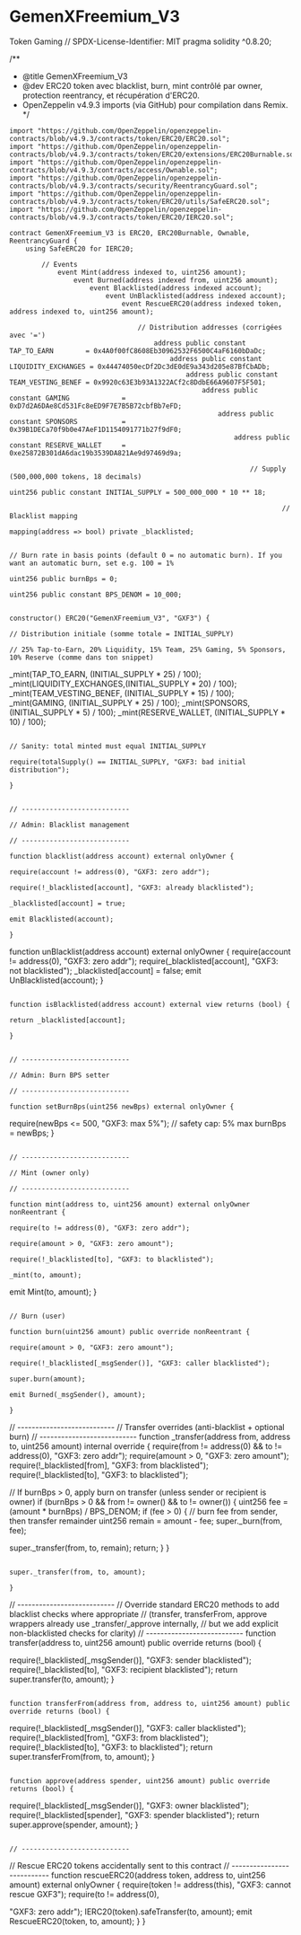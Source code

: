 # GemenXFreemium_V3
Token Gaming 
// SPDX-License-Identifier: MIT
pragma solidity ^0.8.20;

/**
 * @title GemenXFreemium_V3
  * @dev ERC20 token avec blacklist, burn, mint contrôlé par owner, protection reentrancy, et récupération d'ERC20.
   * OpenZeppelin v4.9.3 imports (via GitHub) pour compilation dans Remix.
    */

    import "https://github.com/OpenZeppelin/openzeppelin-contracts/blob/v4.9.3/contracts/token/ERC20/ERC20.sol";
    import "https://github.com/OpenZeppelin/openzeppelin-contracts/blob/v4.9.3/contracts/token/ERC20/extensions/ERC20Burnable.sol";
    import "https://github.com/OpenZeppelin/openzeppelin-contracts/blob/v4.9.3/contracts/access/Ownable.sol";
    import "https://github.com/OpenZeppelin/openzeppelin-contracts/blob/v4.9.3/contracts/security/ReentrancyGuard.sol";
    import "https://github.com/OpenZeppelin/openzeppelin-contracts/blob/v4.9.3/contracts/token/ERC20/utils/SafeERC20.sol";
    import "https://github.com/OpenZeppelin/openzeppelin-contracts/blob/v4.9.3/contracts/token/ERC20/IERC20.sol";

    contract GemenXFreemium_V3 is ERC20, ERC20Burnable, Ownable, ReentrancyGuard {
        using SafeERC20 for IERC20;

            // Events
                event Mint(address indexed to, uint256 amount);
                    event Burned(address indexed from, uint256 amount);
                        event Blacklisted(address indexed account);
                            event UnBlacklisted(address indexed account);
                                event RescueERC20(address indexed token, address indexed to, uint256 amount);

                                    // Distribution addresses (corrigées avec '=')
                                        address public constant TAP_TO_EARN        = 0x4A0f00fC8608Eb30962532F6500C4aF6160bDaDc;
                                            address public constant LIQUIDITY_EXCHANGES = 0x44474050ecDf2Dc3dE0dE9a343d205e87BfCbADb;
                                                address public constant TEAM_VESTING_BENEF = 0x9920c63E3b93A1322ACf2c8DdbE66A9607F5F501;
                                                    address public constant GAMING             = 0xD7d2A6DAe8Cd531Fc8eED9F7E7B5B72cbfBb7eFD;
                                                        address public constant SPONSORS           = 0x39B1DECa70f9b0e47AeF1D1154091771b27f9dF0;
                                                            address public constant RESERVE_WALLET     = 0xe25872B301dA6dac19b3539DA821Ae9d97469d9a;

                                                                // Supply (500,000,000 tokens, 18 decimals)
                                                                    uint256 public constant INITIAL_SUPPLY = 500_000_000 * 10 ** 18;

                                                                        // Blacklist mapping
                                                                            mapping(address => bool) private _blacklisted;

                                                                                // Burn rate in basis points (default 0 = no automatic burn). If you want an automatic burn, set e.g. 100 = 1%
                                                                                    uint256 public burnBps = 0;
                                                                                        uint256 public constant BPS_DENOM = 10_000;

                                                                                            constructor() ERC20("GemenXFreemium_V3", "GXF3") {
                                                                                                    // Distribution initiale (somme totale = INITIAL_SUPPLY)
                                                                                                            // 25% Tap-to-Earn, 20% Liquidity, 15% Team, 25% Gaming, 5% Sponsors, 10% Reserve (comme dans ton snippet)

_mint(TAP_TO_EARN,        (INITIAL_SUPPLY * 25) / 100);
                                                                                                                            _mint(LIQUIDITY_EXCHANGES,(INITIAL_SUPPLY * 20) / 100);
                                                                                                                                    _mint(TEAM_VESTING_BENEF, (INITIAL_SUPPLY * 15) / 100);
                                                                                                                                            _mint(GAMING,            (INITIAL_SUPPLY * 25) / 100);
                                                                                                                                                    _mint(SPONSORS,          (INITIAL_SUPPLY * 5)  / 100);
                                                                                                                                                            _mint(RESERVE_WALLET,    (INITIAL_SUPPLY * 10) / 100);

                                                                                                                                                                    // Sanity: total minted must equal INITIAL_SUPPLY
                                                                                                                                                                            require(totalSupply() == INITIAL_SUPPLY, "GXF3: bad initial distribution");
                                                                                                                                                                                }

                                                                                                                                                                                    // ---------------------------
                                                                                                                                                                                        // Admin: Blacklist management
                                                                                                                                                                                            // ---------------------------
                                                                                                                                                                                                function blacklist(address account) external onlyOwner {
                                                                                                                                                                                                        require(account != address(0), "GXF3: zero addr");
                                                                                                                                                                                                                require(!_blacklisted[account], "GXF3: already blacklisted");
                                                                                                                                                                                                                        _blacklisted[account] = true;
                                                                                                                                                                                                                                emit Blacklisted(account);
                                                                                                                                                                                                                                    }

function unBlacklist(address account) external onlyOwner {
                                                                                                                                                                                                                                                require(account != address(0), "GXF3: zero addr");
                                                                                                                                                                                                                                                        require(_blacklisted[account], "GXF3: not blacklisted");
                                                                                                                                                                                                                                                                _blacklisted[account] = false;
                                                                                                                                                                                                                                                                        emit UnBlacklisted(account);
                                                                                                                                                                                                                                                                            }

                                                                                                                                                                                                                                                                                function isBlacklisted(address account) external view returns (bool) {
                                                                                                                                                                                                                                                                                        return _blacklisted[account];
                                                                                                                                                                                                                                                                                            }

                                                                                                                                                                                                                                                                                                // ---------------------------
                                                                                                                                                                                                                                                                                                    // Admin: Burn BPS setter
                                                                                                                                                                                                                                                                                                        // ---------------------------
                                                                                                                                                                                                                                                                                                            function setBurnBps(uint256 newBps) external onlyOwner {

require(newBps <= 500, "GXF3: max 5%"); // safety cap: 5% max
                                                                                                                                                                                                                                                                                                                            burnBps = newBps;
                                                                                                                                                                                                                                                                                                                                }

                                                                                                                                                                                                                                                                                                                                    // ---------------------------
                                                                                                                                                                                                                                                                                                                                        // Mint (owner only)
                                                                                                                                                                                                                                                                                                                                            // ---------------------------
                                                                                                                                                                                                                                                                                                                                                function mint(address to, uint256 amount) external onlyOwner nonReentrant {
                                                                                                                                                                                                                                                                                                                                                        require(to != address(0), "GXF3: zero addr");
                                                                                                                                                                                                                                                                                                                                                                require(amount > 0, "GXF3: zero amount");
                                                                                                                                                                                                                                                                                                                                                                        require(!_blacklisted[to], "GXF3: to blacklisted");
                                                                                                                                                                                                                                                                                                                                                                                _mint(to, amount);

emit Mint(to, amount);
                                                                                                                                                                                                                                                                                                                                                                                            }

                                                                                                                                                                                                                                                                                                                                                                                                // Burn (user)
                                                                                                                                                                                                                                                                                                                                                                                                    function burn(uint256 amount) public override nonReentrant {
                                                                                                                                                                                                                                                                                                                                                                                                            require(amount > 0, "GXF3: zero amount");
                                                                                                                                                                                                                                                                                                                                                                                                                    require(!_blacklisted[_msgSender()], "GXF3: caller blacklisted");
                                                                                                                                                                                                                                                                                                                                                                                                                            super.burn(amount);
                                                                                                                                                                                                                                                                                                                                                                                                                                    emit Burned(_msgSender(), amount);
                                                                                                                                                                                                                                                                                                                                                                                                                                        }

// ---------------------------
                                                                                                                                                                                                                                                                                                                                                                                                                                                // Transfer overrides (anti-blacklist + optional burn)
                                                                                                                                                                                                                                                                                                                                                                                                                                                    // ---------------------------
                                                                                                                                                                                                                                                                                                                                                                                                                                                        function _transfer(address from, address to, uint256 amount) internal override {
                                                                                                                                                                                                                                                                                                                                                                                                                                                                require(from != address(0) && to != address(0), "GXF3: zero addr");
                                                                                                                                                                                                                                                                                                                                                                                                                                                                        require(amount > 0, "GXF3: zero amount");
                                                                                                                                                                                                                                                                                                                                                                                                                                                                                require(!_blacklisted[from], "GXF3: from blacklisted");
                                                                                                                                                                                                                                                                                                                                                                                                                                                                                        require(!_blacklisted[to], "GXF3: to blacklisted");

// If burnBps > 0, apply burn on transfer (unless sender or recipient is owner)
                                                                                                                                                                                                                                                                                                                                                                                                                                                                                                        if (burnBps > 0 && from != owner() && to != owner()) {
                                                                                                                                                                                                                                                                                                                                                                                                                                                                                                                    uint256 fee = (amount * burnBps) / BPS_DENOM;
                                                                                                                                                                                                                                                                                                                                                                                                                                                                                                                                if (fee > 0) {
                                                                                                                                                                                                                                                                                                                                                                                                                                                                                                                                                // burn fee from sender, then transfer remainder
                                                                                                                                                                                                                                                                                                                                                                                                                                                                                                                                                                uint256 remain = amount - fee;
                                                                                                                                                                                                                                                                                                                                                                                                                                                                                                                                                                                super._burn(from, fee);

super._transfer(from, to, remain);
                                                                                                                                                                                                                                                                                                                                                                                                                                                                                                                                                                                                                return;
                                                                                                                                                                                                                                                                                                                                                                                                                                                                                                                                                                                                                            }
                                                                                                                                                                                                                                                                                                                                                                                                                                                                                                                                                                                                                                    }

                                                                                                                                                                                                                                                                                                                                                                                                                                                                                                                                                                                                                                            super._transfer(from, to, amount);
                                                                                                                                                                                                                                                                                                                                                                                                                                                                                                                                                                                                                                                }

// ---------------------------
                                                                                                                                                                                                                                                                                                                                                                                                                                                                                                                                                                                                                                                        // Override standard ERC20 methods to add blacklist checks where appropriate
                                                                                                                                                                                                                                                                                                                                                                                                                                                                                                                                                                                                                                                            // (transfer, transferFrom, approve wrappers already use _transfer/_approve internally,
                                                                                                                                                                                                                                                                                                                                                                                                                                                                                                                                                                                                                                                                // but we add explicit non-blacklisted checks for clarity)
                                                                                                                                                                                                                                                                                                                                                                                                                                                                                                                                                                                                                                                                    // ---------------------------
                                                                                                                                                                                                                                                                                                                                                                                                                                                                                                                                                                                                                                                                        function transfer(address to, uint256 amount) public override returns (bool) {

require(!_blacklisted[_msgSender()], "GXF3: sender blacklisted");
                                                                                                                                                                                                                                                                                                                                                                                                                                                                                                                                                                                                                                                                                        require(!_blacklisted[to], "GXF3: recipient blacklisted");
                                                                                                                                                                                                                                                                                                                                                                                                                                                                                                                                                                                                                                                                                                return super.transfer(to, amount);
                                                                                                                                                                                                                                                                                                                                                                                                                                                                                                                                                                                                                                                                                                    }

                                                                                                                                                                                                                                                                                                                                                                                                                                                                                                                                                                                                                                                                                                        function transferFrom(address from, address to, uint256 amount) public override returns (bool) {

require(!_blacklisted[_msgSender()], "GXF3: caller blacklisted");
                                                                                                                                                                                                                                                                                                                                                                                                                                                                                                                                                                                                                                                                                                                        require(!_blacklisted[from], "GXF3: from blacklisted");
                                                                                                                                                                                                                                                                                                                                                                                                                                                                                                                                                                                                                                                                                                                                require(!_blacklisted[to], "GXF3: to blacklisted");
                                                                                                                                                                                                                                                                                                                                                                                                                                                                                                                                                                                                                                                                                                                                        return super.transferFrom(from, to, amount);
                                                                                                                                                                                                                                                                                                                                                                                                                                                                                                                                                                                                                                                                                                                                            }

                                                                                                                                                                                                                                                                                                                                                                                                                                                                                                                                                                                                                                                                                                                                                function approve(address spender, uint256 amount) public override returns (bool) {

require(!_blacklisted[_msgSender()], "GXF3: owner blacklisted");
                                                                                                                                                                                                                                                                                                                                                                                                                                                                                                                                                                                                                                                                                                                                                                require(!_blacklisted[spender], "GXF3: spender blacklisted");
                                                                                                                                                                                                                                                                                                                                                                                                                                                                                                                                                                                                                                                                                                                                                                        return super.approve(spender, amount);
                                                                                                                                                                                                                                                                                                                                                                                                                                                                                                                                                                                                                                                                                                                                                                            }

                                                                                                                                                                                                                                                                                                                                                                                                                                                                                                                                                                                                                                                                                                                                                                                // ---------------------------

// Rescue ERC20 tokens accidentally sent to this contract
                                                                                                                                                                                                                                                                                                                                                                                                                                                                                                                                                                                                                                                                                                                                                                                        // ---------------------------
                                                                                                                                                                                                                                                                                                                                                                                                                                                                                                                                                                                                                                                                                                                                                                                            function rescueERC20(address token, address to, uint256 amount) external onlyOwner {
                                                                                                                                                                                                                                                                                                                                                                                                                                                                                                                                                                                                                                                                                                                                                                                                    require(token != address(this), "GXF3: cannot rescue GXF3");
                                                                                                                                                                                                                                                                                                                                                                                                                                                                                                                                                                                                                                                                                                                                                                                                            require(to != address(0),

"GXF3: zero addr");
                                                                                                                                                                                                                                                                                                                                                                                                                                                                                                                                                                                                                                                                                                                                                                                                                    IERC20(token).safeTransfer(to, amount);
                                                                                                                                                                                                                                                                                                                                                                                                                                                                                                                                                                                                                                                                                                                                                                                                                            emit RescueERC20(token, to, amount);
                                                                                                                                                                                                                                                                                                                                                                                                                                                                                                                                                                                                                                                                                                                                                                                                                                }
                                                                                                                                                                                                                                                                                                                                                                                                                                                                                                                                                                                                                                                                                                                                                                                                                                }

